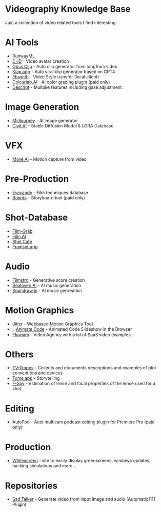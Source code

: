 # Videography Knowledge Base
Just a collection of video related tools I find interesting.

# AI Tools
- [RunwayML](https://runwayml.com)
- [D-ID](https://www.d-id.com/creative-reality-studio/) - Video avatar creation
- [Opus Clip](https://www.opus.pro) - Auto clip generator from longfrom video
- [Klap.app](https://klap.app/) - Auto viral clip generator based on GPT4
- [Ebsynth](https://ebsynth.com) - Video Style transfer (local client)
- [Colourlab.AI](https://colourlab.ai) - AI color grading plugin (paid only)
- [Descript](https://www.descript.com) - Multplie features including gaze adjustment. 

# Image Generation
- [Midjourney](https://www.midjourney.com) - AI image generator
- [Civit.AI](https://civitai.com) - Stable Diffusion Model & LORA Database

# VFX
- [Move.Ai](https://www.move.ai) - Motion capture from video

# Pre-Production
- [Eyecandy](https://eycndy.co) - Film techniques database
- [Boords](https://boords.com) - Storyboard tool (paid only)

# Shot-Database
- [Film-Grab](https://film-grab.com)
- [Film.AI](https://beta.flim.ai) 
- [Shot.Cafe](https://shot.cafe)
- [Framset.app](https://frameset.app/stills)

# Audio
- [Filmstro](https://filmstro.com) - Generative score creation
- [Beatoven.Ai](https://www.beatoven.ai) - AI music generation
- [Soundraw.io](https://soundraw.io) - AI music genreation

# Motion Graphics
- [Jitter](https://jitter.video) - Webbased Motion Graphics Tool
- ✨[Animate Code](https://www.animate-code.com) - Animated Code Slideshow in the Browser
- [Flowjam](https://www.flowjam.co) - Video Agency with a lot of SaaS video examples.

# Others
- [TV-Tropes](https://tvtropes.org) - Collects and documents descriptions and examples of plot conventions and devices
- [Tome.app](https://tome.app/ai) - Storytelling
- [F-Spy](https://fspy.io/) - estimation of lense and focal properties of the lense used for a shot

# Editing
- [AutoPod](https://www.autopod.fm/) - Auto multicam podcast editing plugin for Premiere Pro (paid only)

# Production 
- [Whitescreen](https://www.whitescreen.online) - site to easily display greenscreens, windows updates, hacking simulations and more...

# Repositories
- [Sad Talker](https://github.com/OpenTalker/SadTalker) - Generate video from input image and audio (Automatic1111 Plugin) 

  


